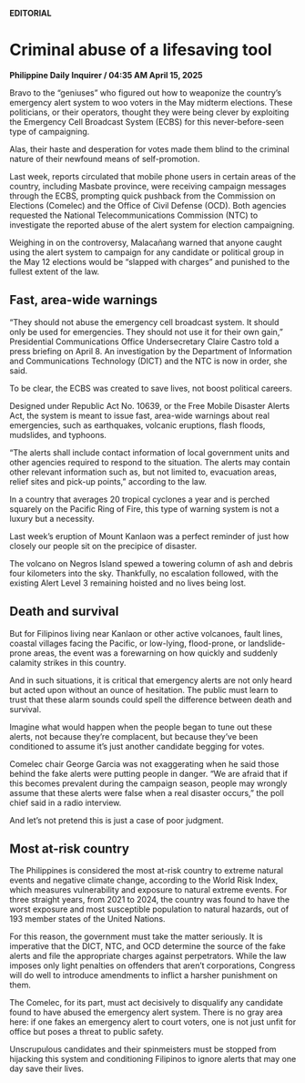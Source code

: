 **EDITORIAL**

# Criminal abuse of a lifesaving tool

****Philippine Daily Inquirer / 04:35 AM April 15, 2025****

Bravo to the “geniuses” who figured out how to weaponize the country’s emergency alert system to woo voters in the May midterm elections. These politicians, or their operators, thought they were being clever by exploiting the Emergency Cell Broadcast System (ECBS) for this never-before-seen type of campaigning.

Alas, their haste and desperation for votes made them blind to the criminal nature of their newfound means of self-promotion.

Last week, reports circulated that mobile phone users in certain areas of the country, including Masbate province, were receiving campaign messages through the ECBS, prompting quick pushback from the Commission on Elections (Comelec) and the Office of Civil Defense (OCD). Both agencies requested the National Telecommunications Commission (NTC) to investigate the reported abuse of the alert system for election campaigning.

Weighing in on the controversy, Malacañang warned that anyone caught using the alert system to campaign for any candidate or political group in the May 12 elections would be “slapped with charges” and punished to the fullest extent of the law.

## Fast, area-wide warnings

“They should not abuse the emergency cell broadcast system. It should only be used for emergencies. They should not use it for their own gain,” Presidential Communications Office Undersecretary Claire Castro told a press briefing on April 8. An investigation by the Department of Information and Communications Technology (DICT) and the NTC is now in order, she said.

To be clear, the ECBS was created to save lives, not boost political careers.

Designed under Republic Act No. 10639, or the Free Mobile Disaster Alerts Act, the system is meant to issue fast, area-wide warnings about real emergencies, such as earthquakes, volcanic eruptions, flash floods, mudslides, and typhoons.

“The alerts shall include contact information of local government units and other agencies required to respond to the situation. The alerts may contain other relevant information such as, but not limited to, evacuation areas, relief sites and pick-up points,” according to the law.

In a country that averages 20 tropical cyclones a year and is perched squarely on the Pacific Ring of Fire, this type of warning system is not a luxury but a necessity.

Last week’s eruption of Mount Kanlaon was a perfect reminder of just how closely our people sit on the precipice of disaster.

The volcano on Negros Island spewed a towering column of ash and debris four kilometers into the sky. Thankfully, no escalation followed, with the existing Alert Level 3 remaining hoisted and no lives being lost.

## Death and survival

But for Filipinos living near Kanlaon or other active volcanoes, fault lines, coastal villages facing the Pacific, or low-lying, flood-prone, or landslide-prone areas, the event was a forewarning on how quickly and suddenly calamity strikes in this country.

And in such situations, it is critical that emergency alerts are not only heard but acted upon without an ounce of hesitation. The public must learn to trust that these alarm sounds could spell the difference between death and survival.

Imagine what would happen when the people began to tune out these alerts, not because they’re complacent, but because they’ve been conditioned to assume it’s just another candidate begging for votes.

Comelec chair George Garcia was not exaggerating when he said those behind the fake alerts were putting people in danger. “We are afraid that if this becomes prevalent during the campaign season, people may wrongly assume that these alerts were false when a real disaster occurs,” the poll chief said in a radio interview.

And let’s not pretend this is just a case of poor judgment.

## Most at-risk country

The Philippines is considered the most at-risk country to extreme natural events and negative climate change, according to the World Risk Index, which measures vulnerability and exposure to natural extreme events. For three straight years, from 2021 to 2024, the country was found to have the worst exposure and most susceptible population to natural hazards, out of 193 member states of the United Nations.

For this reason, the government must take the matter seriously. It is imperative that the DICT, NTC, and OCD determine the source of the fake alerts and file the appropriate charges against perpetrators. While the law imposes only light penalties on offenders that aren’t corporations, Congress will do well to introduce amendments to inflict a harsher punishment on them.

The Comelec, for its part, must act decisively to disqualify any candidate found to have abused the emergency alert system. There is no gray area here: if one fakes an emergency alert to court voters, one is not just unfit for office but poses a threat to public safety.

Unscrupulous candidates and their spinmeisters must be stopped from hijacking this system and conditioning Filipinos to ignore alerts that may one day save their lives.